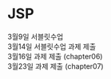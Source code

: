 # JSP
3월9일 서블릿수업 <br>
3월14일 서블릿수업 과제 제출<br>
3월16일 과제 제출 (chapter06) <br>
3월23일 과제 제출 (chapter07) <br>
